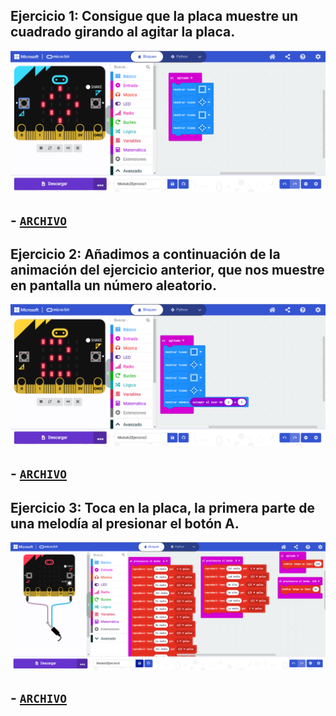 ## Ejercicio 1: Consigue que la placa muestre un cuadrado girando al agitar la placa.
![image](b2-e1.png)

## - [`ARCHIVO`](microbit-Modulo2Ejercicio1.hex)

## Ejercicio 2: Añadimos a continuación de la animación del ejercicio anterior, que nos muestre en pantalla un número aleatorio.
![image](b2-e2.png)

## - [`ARCHIVO`](microbit-Modulo2Ejercicio2.hex)

## Ejercicio 3: Toca en la placa, la primera parte de una melodía al presionar el botón A.
![image](b2-e3.png)

## - [`ARCHIVO`](microbit-Modulo2Ejercicio3.hex)
